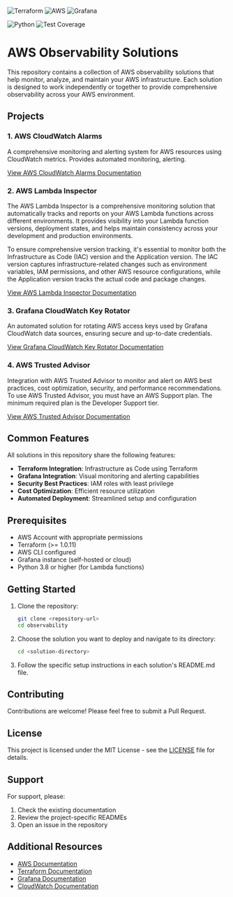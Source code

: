 ![Terraform](https://img.shields.io/badge/Terraform-7B42BC?style=for-the-badge&logo=terraform&logoColor=white)
![AWS](https://img.shields.io/badge/AWS-232F3E?style=for-the-badge&logo=amazon-aws&logoColor=white)
![Grafana](https://img.shields.io/badge/Grafana-F46800?style=for-the-badge&logo=grafana&logoColor=white)

![Python](https://img.shields.io/badge/Python-3776AB?style=for-the-badge&logo=python&logoColor=white)
![Test Coverage](https://img.shields.io/badge/coverage-94.62%25-brightgreen)

# AWS Observability Solutions

This repository contains a collection of AWS observability solutions that help monitor, analyze, and maintain your AWS infrastructure. Each solution is designed to work independently or together to provide comprehensive observability across your AWS environment.

## Projects

### 1. AWS CloudWatch Alarms
A comprehensive monitoring and alerting system for AWS resources using CloudWatch metrics. Provides automated monitoring, alerting.

[View AWS CloudWatch Alarms Documentation](AWSCloudWatchAlarm/README.md)

### 2. AWS Lambda Inspector
The AWS Lambda Inspector is a comprehensive monitoring solution that automatically tracks and reports on your AWS Lambda functions across different environments. It provides visibility into your Lambda function versions, deployment states, and helps maintain consistency across your development and production environments.

To ensure comprehensive version tracking, it's essential to monitor both the Infrastructure as Code (IAC) version and the Application version. The IAC version captures infrastructure-related changes such as environment variables, IAM permissions, and other AWS resource configurations, while the Application version tracks the actual code and package changes.

[View AWS Lambda Inspector Documentation](AWSLambdaInspector/README.md)

### 3. Grafana CloudWatch Key Rotator
An automated solution for rotating AWS access keys used by Grafana CloudWatch data sources, ensuring secure and up-to-date credentials.

[View Grafana CloudWatch Key Rotator Documentation](GrafanaCloudWatchKeyRotator/README.md)

### 4. AWS Trusted Advisor
Integration with AWS Trusted Advisor to monitor and alert on AWS best practices, cost optimization, security, and performance recommendations. To use AWS Trusted Advisor, you must have an AWS Support plan. The minimum required plan is the Developer Support tier.

[View AWS Trusted Advisor Documentation](AWSTrustedAdvisor/README.md)

## Common Features

All solutions in this repository share the following features:

- **Terraform Integration**: Infrastructure as Code using Terraform
- **Grafana Integration**: Visual monitoring and alerting capabilities
- **Security Best Practices**: IAM roles with least privilege
- **Cost Optimization**: Efficient resource utilization
- **Automated Deployment**: Streamlined setup and configuration

## Prerequisites

- AWS Account with appropriate permissions
- Terraform (>= 1.0.11)
- AWS CLI configured
- Grafana instance (self-hosted or cloud)
- Python 3.8 or higher (for Lambda functions)

## Getting Started

1. Clone the repository:
   ```bash
   git clone <repository-url>
   cd observability
   ```

2. Choose the solution you want to deploy and navigate to its directory:
   ```bash
   cd <solution-directory>
   ```

3. Follow the specific setup instructions in each solution's README.md file.

## Contributing

Contributions are welcome! Please feel free to submit a Pull Request.

## License

This project is licensed under the MIT License - see the [LICENSE](LICENSE) file for details.

## Support

For support, please:
1. Check the existing documentation
2. Review the project-specific READMEs
3. Open an issue in the repository

## Additional Resources

- [AWS Documentation](https://docs.aws.amazon.com/)
- [Terraform Documentation](https://www.terraform.io/docs/index.html)
- [Grafana Documentation](https://grafana.com/docs/)
- [CloudWatch Documentation](https://docs.aws.amazon.com/cloudwatch/)
